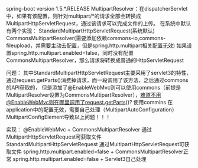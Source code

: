 spring-boot version 1.5.*.RELEASE 
    MultipartResolver：在dispatcherServlet中，如果有该配置，则针对multipart/*的请求全部会转换成MultipartHttpServletRequest，通过该请求可以完成文件的上传。
    在系统中默认有两个实现：
    StandardMultipartHttpServletRequest(系统默认)
    CommonsMultipartResolver(需要添加依赖commons-io,commons-fileupload，并需要主动去配置，但是spring.http.multipart相关配置无效)
    如果设置spring.http.multipart.enabled=false，同时没有配置CommonsMultipartResolver，那么请求将转换成普通的HttpServletRequest


问题：
    其中StandardMultipartHttpServletRequest主要采用了servlet3的特性，通过request.getParts()消费掉请求，而一段调用了该方法，之后通过commons的API获取的，
    但是添加了@EnableWebMvc则可以使用commons（前提是MultipartResolver设置为CommonsMultipartResolver），难道不用@EnableWebMvc则在哪里调用了request.getParts()?
    使用commins 在application中的配置无效，需要自己处理（MultipartAutoConfiguration）
    MultipartConfigElement导致以上问题！！！
    
实现：
    @EnableWebMvc + CommonsMultipartResolver 通过MultipartHttpServletRequest可获取文件
    StandardMultipartHttpServletRequest 通过MultipartHttpServletRequest可获取文件
    spring.http.multipart.enabled=false + CommonsMultipartResolver正常
    spring.http.multipart.enabled=false + Servlet3自己处理



